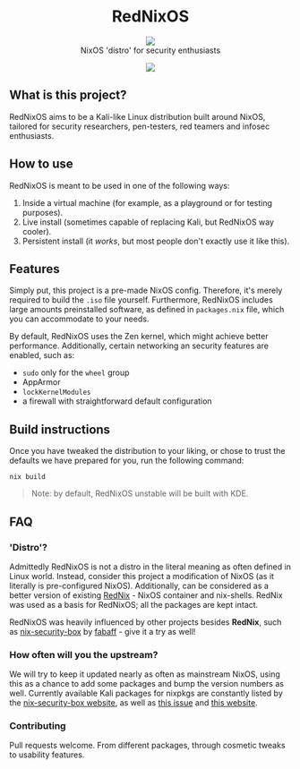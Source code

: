 <h1 align="center"> RedNixOS </h1> <div align="center"> <img src="assets/screenshot.png"><br>NixOS 'distro' for security enthusiasts</a><br> 

<img src="https://builtwithnix.org/badge.svg"> </div>

## What is this project?
RedNixOS aims to be a Kali-like Linux distribution built around NixOS, tailored for security researchers, pen-testers, red teamers and infosec enthusiasts.

## How to use
RedNixOS is meant to be used in one of the following ways:
1. Inside a virtual machine (for example, as a playground or for testing purposes).
2. Live install (sometimes capable of replacing Kali, but RedNixOS way cooler).
3. Persistent install (it _works_, but most people don't exactly use it like this).

## Features
Simply put, this project is a pre-made NixOS config. Therefore, it's merely required to build the `.iso` file yourself. Furthermore, RedNixOS includes large amounts preinstalled software, as defined in `packages.nix` file, which you can accommodate to your needs.

By default, RedNixOS uses the Zen kernel, which might achieve better performance. Additionally, certain networking an security features are enabled, such as:
- `sudo` only for the `wheel` group
- AppArmor
- `lockKernelModules`
- a firewall with straightforward default configuration

## Build instructions
Once you have tweaked the distribution to your liking, or chose to trust the defaults we have prepared for you, run the following command:

```
nix build
```

> Note: by default, RedNixOS unstable will be built with KDE.

## FAQ

### 'Distro'?
Admittedly RedNixOS is not a distro in the literal meaning as often defined in Linux world. Instead, consider this project a modification of NixOS (as it literally is pre-configured NixOS).
Additionally, can be considered as a better version of existing [RedNix](https://github.com/redcode-labs/RedNix) - NixOS container and nix-shells.
RedNix was used as a basis for RedNixOS; all the packages are kept intact.

RedNixOS was heavily influenced by other projects besides **RedNix**, such as [nix-security-box](https://github.com/fabaff/nix-security-box) by [fabaff](https://github.com/fabaff/) - give it a try as well!

### How often will you the upstream?
We will try to keep it updated nearly as often as mainstream NixOS, using this as a chance to add some packages and bump the version numbers as well. Currently available Kali packages for nixpkgs are constantly listed by the [nix-security-box website](https://fabaff.github.io/nix-security-box/), as well as [this issue](https://github.com/NixOS/nixpkgs/issues/81418) and [this website](https://jjjollyjim.github.io/arewehackersyet/index.html).

### Contributing

Pull requests welcome. From different packages, through cosmetic tweaks to usability features.
